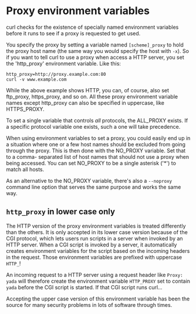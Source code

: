 # Proxy environment variables

curl checks for the existence of specially named environment variables before
it runs to see if a proxy is requested to get used.

You specify the proxy by setting a variable named `[scheme]_proxy` to hold the
proxy host name (the same way you would specify the host with `-x`). So if you
want to tell curl to use a proxy when access a HTTP server, you set the
'http_proxy' environment variable. Like this:

    http_proxy=http://proxy.example.com:80
    curl -v www.example.com

While the above example shows HTTP, you can, of course, also set ftp_proxy,
https_proxy, and so on. All these proxy environment variable names except
http_proxy can also be specified in uppercase, like HTTPS_PROXY.

To set a single variable that controls *all* protocols, the ALL_PROXY exists.
If a specific protocol variable one exists, such a one will take precedence.

When using environment variables to set a proxy, you could easily end up in a
situation where one or a few host names should be excluded from going through
the proxy. This is then done with the NO_PROXY variable. Set that to a comma-
separated list of host names that should not use a proxy when being
accessed. You can set NO_PROXY to be a single asterisk ('\*') to match all
hosts.

As an alternative to the NO_PROXY variable, there's also a `--noproxy` command
line option that serves the same purpose and works the same way.

## `http_proxy` in lower case only

The HTTP version of the proxy environment variables is treated differently
than the others. It is only accepted in its lower case version because of the
CGI protocol, which lets users run scripts in a server when invoked by an HTTP
server. When a CGI script is invoked by a server, it automatically creates
environment variables for the script based on the incoming headers in the
request. Those environment variables are prefixed with uppercase `HTTP_`!

An incoming request to a HTTP server using a request header like `Proxy: yada`
will therefore create the environment variable `HTTP_PROXY` set to contain
`yada` before the CGI script is started. If that CGI script runs curl…

Accepting the upper case version of this environment variable has been the
source for many security problems in lots of software through times.

